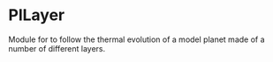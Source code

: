 PlLayer
=======

Module for to follow the thermal evolution of a model planet made of a number of different layers.
